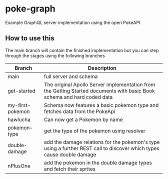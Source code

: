 # poke-graph
Example GraphQL server implementation using the open PokeAPI

## How to use this 

The main branch will contain the finished implementation but you can step through the stages using the following branches

 Branch | Description 
--------| ------------
main | full server and schema
get-started | The original Apollo Server implementation from the Getting Started documents with basic Book schema and hard coded data
my-first-pokemon | Schema now features a basic pokemon type and fetches data from the PokeApi
hawlucha | Can now get a Pokemon by name
pokemon-type | get the type of the pokemon using resolver
double-damage | add the damage relations for the pokemon's type using a further REST call to discover which types cause double damage
nPlusOne | add the pokemon in the double damage types and fetch their sprites